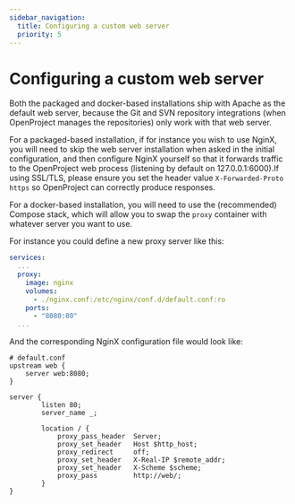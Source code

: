 ```yaml
---
sidebar_navigation:
  title: Configuring a custom web server
  priority: 5
---
```


# Configuring a custom web server

Both the packaged and docker-based installations ship with Apache as the default web server, because the Git and SVN repository integrations (when OpenProject manages the repositories) only work with that web server.

For a packaged-based installation, if for instance you wish to use NginX, you will need to skip the web server installation when asked in the initial configuration, and then configure NginX yourself so that it forwards traffic to the OpenProject web process (listening by default on 127.0.0.1:6000).If using SSL/TLS, please ensure you set the header value `X-Forwarded-Proto https` so OpenProject can correctly produce responses.

For a docker-based installation, you will need to use the (recommended) Compose stack, which will allow you to swap the `proxy` container with whatever server you want to use.

For instance you could define a new proxy server like this:

```yaml
services:
  ...
  proxy:
    image: nginx
    volumes:
      - ./nginx.conf:/etc/nginx/conf.d/default.conf:ro
    ports:
      - "8080:80"
  ...
```

And the corresponding NginX configuration file would look like:

```
# default.conf
upstream web {
    server web:8080;
}

server {
        listen 80;
        server_name _;

        location / {
            proxy_pass_header  Server;
            proxy_set_header   Host $http_host;
            proxy_redirect     off;
            proxy_set_header   X-Real-IP $remote_addr;
            proxy_set_header   X-Scheme $scheme;
            proxy_pass         http://web/;
        }
}
```

